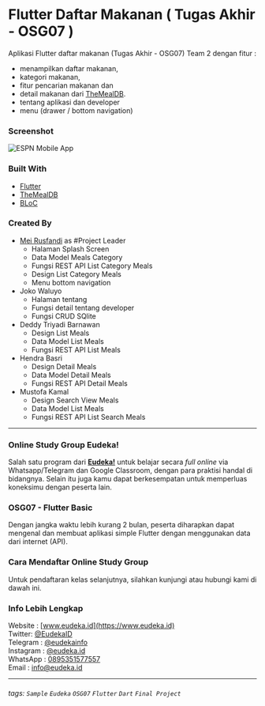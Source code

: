 # Flutter Daftar Makanan ( Tugas Akhir - OSG07 )
Aplikasi Flutter daftar makanan (Tugas Akhir - OSG07) Team 2 dengan fitur : 
- menampilkan daftar makanan, 
- kategori makanan, 
- fitur pencarian makanan dan 
- detail makanan dari [TheMealDB](https://www.themealdb.com/api.php).
- tentang aplikasi dan developer
- menu (drawer / bottom navigation)

### Screenshot
![ESPN Mobile App](https://cdn.vox-cdn.com/thumbor/5ZRASaKMcOSnBZ8FxORHlSIjX8k=/12x0:1237x817/920x613/filters:focal(12x0:1237x817):format(webp)/cdn.vox-cdn.com/uploads/chorus_image/image/47789201/iPhone_Screenshot.0.0.jpg "source: theverge.com")

### Built With
- [Flutter](https://flutter.dev)
- [TheMealDB](https://www.themealdb.com/api.php)
- [BLoC](https://pub.dev/packages/bloc)

### Created By
- [Mei Rusfandi](https://meirusfandi.com) as #Project Leader
    - Halaman Splash Screen
    - Data Model Meals Category
    - Fungsi REST API List Category Meals
    - Design List Category Meals
    - Menu bottom navigation
- Joko Waluyo
    - Halaman tentang
    - Fungsi detail tentang developer
    - Fungsi CRUD SQlite
- Deddy Triyadi Barnawan
    - Design List Meals
    - Data Model List Meals
    - Fungsi REST API List Meals
- Hendra Basri 
    - Design Detail Meals 
    - Data Model Detail Meals
    - Fungsi REST API Detail Meals
- Mustofa Kamal
    - Design Search View Meals
    - Data Model List Meals
    - Fungsi REST API List Search Meals

---

### Online Study Group Eudeka!
Salah satu program dari [**Eudeka!**](https://www.eudeka.id) untuk belajar secara _full online_ via Whatsapp/Telegram dan Google Classroom, dengan para praktisi handal di bidangnya. Selain itu juga kamu dapat berkesempatan untuk memperluas koneksimu dengan peserta lain.

### OSG07 - Flutter Basic
Dengan jangka waktu lebih kurang 2 bulan, peserta diharapkan dapat mengenal dan membuat aplikasi simple Flutter dengan menggunakan data dari internet (API).

### Cara Mendaftar Online Study Group
Untuk pendaftaran kelas selanjutnya, silahkan kunjungi atau hubungi kami di dawah ini.

### Info Lebih Lengkap
Website : [www.eudeka.id](https://www.eudeka.id)  
Twitter: [@EudekaID](https://twitter.com/EudekaID)  
Telegram : [@eudekainfo](https://t.me/eudekainfo)  
Instagram : [@eudeka.id](https://instagram.com/eudeka.id)  
WhatsApp : [0895351577557](https://wa.me/62895351577557)  
Email : [info@eudeka.id](mailto:info@eudeka.id)  

---

###### tags: `Sample` `Eudeka` `OSG07` `Flutter` `Dart` `Final Project`
